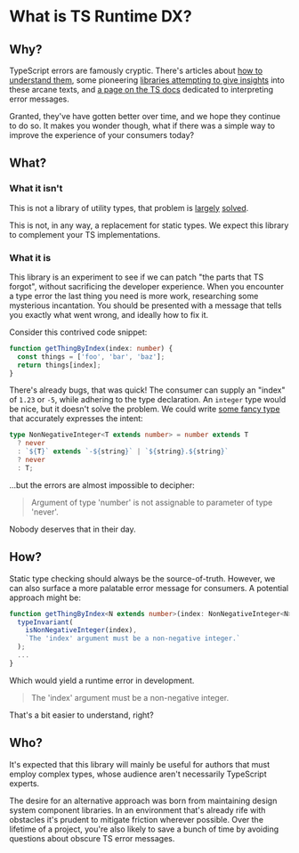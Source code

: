 # What is TS Runtime DX?

## Why?

TypeScript errors are famously cryptic. There's articles about [how to understand them](https://betterprogramming.pub/understanding-typescript-errors-for-beginners-65d15f3e3561), some pioneering [libraries attempting to give insights](https://github.com/mattpocock/ts-error-translator) into these arcane texts, and [a page on the TS docs](https://www.typescriptlang.org/docs/handbook/2/understanding-errors.html) dedicated to interpreting error messages.

Granted, they've have gotten better over time, and we hope they continue to do so. It makes you wonder though, what if there was a simple way to improve the experience of your consumers today?

## What?

### What it isn't

This is not a library of utility types, that problem is [largely](https://github.com/sindresorhus/type-fest) [solved](https://github.com/millsp/ts-toolbelt).

This is not, in any way, a replacement for static types. We expect this library to complement your TS implementations.

### What it is

This library is an experiment to see if we can patch "the parts that TS forgot", without sacrificing the developer experience. When you encounter a type error the last thing you need is more work, researching some mysterious incantation. You should be presented with a message that tells you exactly what went wrong, and ideally how to fix it.

Consider this contrived code snippet:

```ts
function getThingByIndex(index: number) {
  const things = ['foo', 'bar', 'baz'];
  return things[index];
}
```

There's already bugs, that was quick! The consumer can supply an "index" of `1.23` or `-5`, while adhering to the type declaration. An `integer` type would be nice, but it doesn't solve the problem. We could write [some fancy type](https://www.typescriptlang.org/play?#code/C4TwDgpgBAcg9gOxhA5gQ2ASwG4QJILCoQBOAPACpQQAeRCAJgM5QICuAtgEakB8UAXgBQUUa048S1OhEYsqIsUoD8rCLimKlogFxQABgBIA3hQC++6fWYGAtCabASmBCgtQAPgYdOXbgHQ+zq4WWtoqahpQYeG6UBQA3EJCAGZsCADGWIhQKBDAFAAWfgBCIAQMtGQwVrI27Nx8ABQulTR68EioGDj4hMTkMLwAlFDGihmIjlDAxa4sAlAA2gDkKXBwKwA0UCtcaCTbu-sAXisAuook+WwkCDNzKExLrbSXZsmTCExwADYQ-l+cBQTTyBUeZQqtCaAEZhsMhF8fv9AcDQfkiqVyoxobYAKzwxFTP4AoEgsGY1yQnE0WH+ABMAGZ4UA) that accurately expresses the intent:

```ts
type NonNegativeInteger<T extends number> = number extends T
  ? never
  : `${T}` extends `-${string}` | `${string}.${string}`
  ? never
  : T;
```

...but the errors are almost impossible to decipher:

> Argument of type 'number' is not assignable to parameter of type 'never'.

Nobody deserves that in their day.

## How?

Static type checking should always be the source-of-truth. However, we can also surface a more palatable error message for consumers. A potential approach might be:

```ts
function getThingByIndex<N extends number>(index: NonNegativeInteger<N>) {
  typeInvariant(
    isNonNegativeInteger(index),
    `The 'index' argument must be a non-negative integer.`
  );
  ...
}
```

Which would yield a runtime error in development.

> The 'index' argument must be a non-negative integer.

That's a bit easier to understand, right?

## Who?

It's expected that this library will mainly be useful for authors that must employ complex types, whose audience aren't necessarily TypeScript experts.

The desire for an alternative approach was born from maintaining design system component libraries. In an environment that's already rife with obstacles it's prudent to mitigate friction wherever possible. Over the lifetime of a project, you're also likely to save a bunch of time by avoiding questions about obscure TS error messages.

